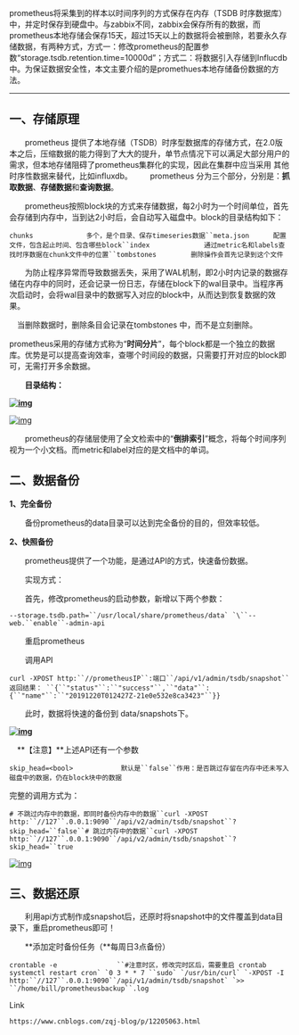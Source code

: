 prometheus将采集到的样本以时间序列的方式保存在内存（TSDB 时序数据库）中，并定时保存到硬盘中。与zabbix不同，zabbix会保存所有的数据，而prometheus本地存储会保存15天，超过15天以上的数据将会被删除，若要永久存储数据，有两种方式，方式一：修改prometheus的配置参数“storage.tsdb.retention.time=10000d”；方式二：将数据引入存储到Influcdb中。为保证数据安全性，本文主要介绍的是promethues本地存储备份数据的方法。

------

## 一、存储原理

　　prometheus 提供了本地存储（TSDB）时序型数据库的存储方式，在2.0版本之后，压缩数据的能力得到了大大的提升，单节点情况下可以满足大部分用户的需求，但本地存储阻碍了prometheus集群化的实现，因此在集群中应当采用 其他时序性数据来替代，比如influxdb。
　　prometheus 分为三个部分，分别是：**抓取数据**、**存储数据**和**查询数据**。

　　prometheus按照block块的方式来存储数据，每2小时为一个时间单位，首先会存储到内存中，当到达2小时后，会自动写入磁盘中。block的目录结构如下：　　

```
chunks     　　　　　多个，是个目录、保存timeseries数据``meta.json      配置文件，包含起止时间、包含哪些block``index      　　　　 通过metric名和labels查找时序数据在chunk文件中的位置``tombstones 　　　　 删除操作会首先记录到这个文件
```

　　为防止程序异常而导致数据丢失，采用了WAL机制，即2小时内记录的数据存储在内存中的同时，还会记录一份日志，存储在block下的wal目录中。当程序再次启动时，会将wal目录中的数据写入对应的block中，从而达到恢复数据的效果。

 　当删除数据时，删除条目会记录在tombstones 中，而不是立刻删除。

   prometheus采用的存储方式称为“**时间分片**”，每个block都是一个独立的数据库。优势是可以提高查询效率，查哪个时间段的数据，只需要打开对应的block即可，无需打开多余数据。

　　**目录结构：**

**[![img](https://img2018.cnblogs.com/i-beta/1489604/202001/1489604-20200117174740635-335192823.png)](https://img2018.cnblogs.com/i-beta/1489604/202001/1489604-20200117174740635-335192823.png)**

[![img](https://img2018.cnblogs.com/i-beta/1489604/202001/1489604-20200117172829196-1635318202.png)](https://img2018.cnblogs.com/i-beta/1489604/202001/1489604-20200117172829196-1635318202.png)

　　prometheus的存储层使用了全文检索中的“**倒排索引**”概念，将每个时间序列视为一个小文档。而metric和label对应的是文档中的单词。

## 二、数据备份

**1、完全备份**

　　备份prometheus的data目录可以达到完全备份的目的，但效率较低。

**2、快照备份**

　　prometheus提供了一个功能，是通过API的方式，快速备份数据。

　　实现方式：

　　首先，修改prometheus的启动参数，新增以下两个参数：

```
--storage.tsdb.path=``/usr/local/share/prometheus/data` `\``--web.``enable``-admin-api    
```

　　重启prometheus

　　调用API

```
curl -XPOST http:``//prometheusIP``:端口``/api/v1/admin/tsdb/snapshot``返回结果： ``{``"status"``:``"success"``,``"data"``:{``"name"``:``"20191220T012427Z-21e0e532e8ca3423"``}}
```

　　此时，数据将快速的备份到 data/snapshots下。

**[![img](https://img2018.cnblogs.com/i-beta/1489604/202001/1489604-20200117170517465-265872622.png)](https://img2018.cnblogs.com/i-beta/1489604/202001/1489604-20200117170517465-265872622.png)**

 　**【注意】**上述API还有一个参数

```
skip_head=<bool>            默认是``false``作用：是否跳过存留在内存中还未写入磁盘中的数据，仍在block块中的数据
```

完整的调用方式为：

```
# 不跳过内存中的数据，即同时备份内存中的数据``curl -XPOST http:``//127``.0.0.1:9090``/api/v2/admin/tsdb/snapshot``?skip_head=``false``# 跳过内存中的数据``curl -XPOST http:``//127``.0.0.1:9090``/api/v2/admin/tsdb/snapshot``?skip_head=``true
```

[![img](https://img2018.cnblogs.com/i-beta/1489604/202001/1489604-20200117170857193-1236593801.png)](https://img2018.cnblogs.com/i-beta/1489604/202001/1489604-20200117170857193-1236593801.png)

##  三、数据还原

　　利用api方式制作成snapshot后，还原时将snapshot中的文件覆盖到data目录下，重启prometheus即可！

　　**添加定时备份任务（**每周日3点备份）

```
crontable -e               ``#注意时区，修改完时区后，需要重启 crontab  systemctl restart cron` `0 3 * * 7 ``sudo` `/usr/bin/curl` `-XPOST -I http:``//127``.0.0.1:9090``/api/v1/admin/tsdb/snapshot` `>> ``/home/bill/prometheusbackup``.log
```

Link

```
https://www.cnblogs.com/zqj-blog/p/12205063.html
```


